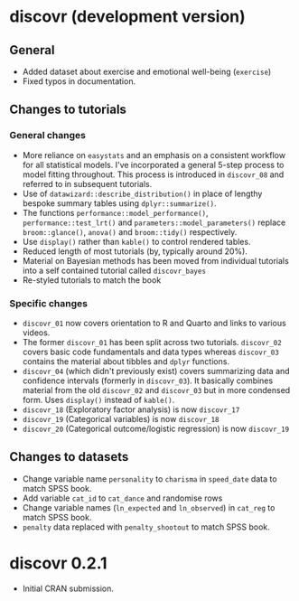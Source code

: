 # discovr (development version)

## General

* Added dataset about exercise and emotional well-being (`exercise`)
* Fixed typos in documentation.

## Changes to tutorials

### General changes

* More reliance on `easystats` and an emphasis on a consistent workflow for all statistical models. I've incorporated a general 5-step process to model fitting throughout. This process is introduced in `discovr_08` and referred to in subsequent tutorials.
* Use of `datawizard::describe_distribution()` in place of lengthy bespoke summary tables using `dplyr::summarize()`.
* The functions `performance::model_performance()`, `performance::test_lrt()` and `parameters::model_parameters()` replace `broom::glance()`, `anova()` and `broom::tidy()` respectively.
* Use `display()` rather than `kable()` to control rendered tables.
* Reduced length of most tutorials (by, typically around 20%).
* Material on Bayesian methods has been moved from individual tutorials into a self contained tutorial called `discovr_bayes`
* Re-styled tutorials to match the book


### Specific changes

* `discovr_01` now covers orientation to R and Quarto and links to various videos.
* The former `discovr_01` has been split across two tutorials. `discovr_02` covers basic code fundamentals and data types whereas `discovr_03` contains the material about tibbles and `dplyr` functions.
* `discovr_04` (which didn't previously exist) covers summarizing data and confidence intervals (formerly in `discovr_03`). It basically combines material from the old `discovr_02` and `discovr_03` but in more condensed form. Uses `display()` instead of `kable()`.
* `discovr_18` (Exploratory factor analysis) is now `discovr_17`
* `discovr_19` (Categorical variables) is now `discovr_18`
* `discovr_20` (Categorical outcome/logistic regression) is now `discovr_19`

## Changes to datasets

* Change variable name `personality` to `charisma` in `speed_date` data to match SPSS book.
* Add variable `cat_id` to `cat_dance` and randomise rows
* Change variable names (`ln_expected` and `ln_observed`) in `cat_reg` to match SPSS book.
* `penalty` data replaced with `penalty_shootout` to match SPSS book.

# discovr 0.2.1

* Initial CRAN submission.
